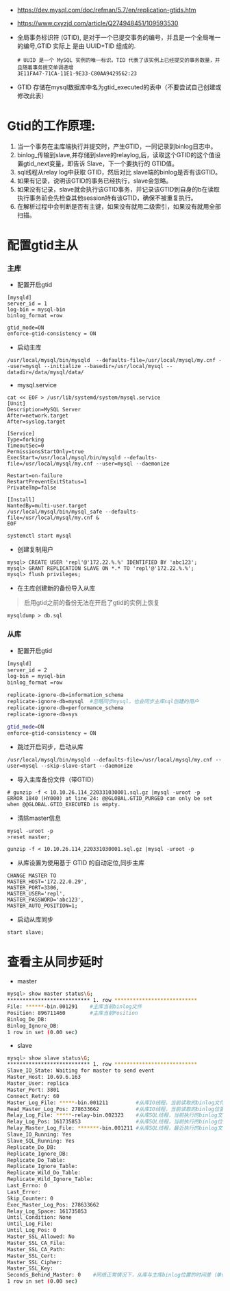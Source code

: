 * https://dev.mysql.com/doc/refman/5.7/en/replication-gtids.htm
* https://www.cxyzjd.com/article/Q274948451/109593530

* 全局事务标识符 (GTID), 是对于一个已提交事务的编号，并且是一个全局唯一的编号,GTID 实际上 是由 UUID+TID 组成的.
   ```
   # UUID 是一个 MySQL 实例的唯一标识。TID 代表了该实例上已经提交的事务数量，并且随着事务提交单调递增
   3E11FA47-71CA-11E1-9E33-C80AA9429562:23
   ```
* GTID 存储在mysql数据库中名为gtid_executed的表中（不要尝试自己创建或修改此表）

# Gtid的工作原理:
1. 当一个事务在主库端执行并提交时，产生GTID，一同记录到binlog日志中。
2. binlog_传输到slave,并存储到slave的relaylog,后，读取这个GTID的这个值设置gtid_next变量，即告诉 Slave，下一个要执行的 GTID值。
3. sql线程从relay log中获取 GTID，然后对比 slave端的binlog是否有该GTID。
4. 如果有记录，说明该GTID的事务已经执行，slave会忽略。
5. 如果没有记录，slave就会执行该GTID事务，并记录该GTID到自身的b在读取执行事务前会先检查其他session持有该GTID，确保不被重复执行。
6. 在解析过程中会判断是否有主键，如果没有就用二级索引，如果没有就用全部扫描。

# 配置gtid主从
### 主库
* 配置开启gtid
```
[mysqld]
server_id = 1
log-bin = mysql-bin
binlog_format =row

gtid_mode=ON
enforce-gtid-consistency = ON
```

* 启动主库
```
/usr/local/mysql/bin/mysqld  --defaults-file=/usr/local/mysql/my.cnf --user=mysql --initialize --basedir=/usr/local/mysql --datadir=/data/mysql/data/
```
* mysql.service
```
cat << EOF > /usr/lib/systemd/system/mysql.service
[Unit]
Description=MySQL Server
After=network.target
After=syslog.target

[Service]
Type=forking
TimeoutSec=0
PermissionsStartOnly=true
ExecStart=/usr/local/mysql/bin/mysqld --defaults-file=/usr/local/mysql/my.cnf --user=mysql --daemonize

Restart=on-failure
RestartPreventExitStatus=1
PrivateTmp=false

[Install]
WantedBy=multi-user.target
/usr/local/mysql/bin/mysql_safe --defaults-file=/usr/local/mysql/my.cnf &
EOF
```
```
systemctl start mysql
```


* 创建复制用户
```
mysql> CREATE USER 'repl'@'172.22.%.%' IDENTIFIED BY 'abc123';
mysql> GRANT REPLICATION SLAVE ON *.* TO 'repl'@'172.22.%.%';
mysql> flush privileges;
```

* 在主库创建新的备份导入从库
>启用gtid之前的备份无法在开启了gtid的实例上恢复
```
mysqldump > db.sql
```


### 从库
* 配置开启gtid
```sh
[mysqld]
server_id = 2
log-bin = mysql-bin
binlog_format =row

replicate-ignore-db=information_schema
replicate-ignore-db=mysql  #忽略同步mysql，也会同步主库sql创建的用户
replicate-ignore-db=performance_schema
replicate-ignore-db=sys

gtid_mode=ON
enforce-gtid-consistency = ON
```

* 跳过开启同步，启动从库
```
/usr/local/mysql/bin/mysqld --defaults-file=/usr/local/mysql/my.cnf --user=mysql --skip-slave-start --daemonize
```

* 导入主库备份文件（带GTID）
```
# gunzip -f < 10.10.26.114_220331030001.sql.gz |mysql -uroot -p
ERROR 1840 (HY000) at line 24: @@GLOBAL.GTID_PURGED can only be set when @@GLOBAL.GTID_EXECUTED is empty.
```
* 清除master信息
```
mysql -uroot -p
>reset master;
```
```
gunzip -f < 10.10.26.114_220331030001.sql.gz |mysql -uroot -p
```

* 从库设置为使用基于 GTID 的自动定位,同步主库
```
CHANGE MASTER TO
MASTER_HOST='172.22.0.29',
MASTER_PORT=3306,
MASTER_USER='repl',
MASTER_PASSWORD='abc123',
MASTER_AUTO_POSITION=1;
```

* 启动从库同步
```
start slave;
```


# 查看主从同步延时
* master
```sh
mysql> show master status\G;
*************************** 1. row ***************************
File: ******-bin.001291    #主库当前binlog文件
Position: 896711460        #主库当前Position
Binlog_Do_DB: 
Binlog_Ignore_DB: 
1 row in set (0.00 sec)
```
* slave
```sh
mysql> show slave status\G;
*************************** 1. row ***************************
Slave_IO_State: Waiting for master to send event
Master_Host: 10.69.6.163
Master_User: replica
Master_Port: 3801
Connect_Retry: 60
Master_Log_File: *****-bin.001211         #从库IO线程，当前读取的binlog文件
Read_Master_Log_Pos: 278633662            #从库IO线程，当前读取的binlog位置
Relay_Log_File: *****-relay-bin.002323    #从库SQL线程，当前执行的binlog文件
Relay_Log_Pos: 161735853                  #从库SQL线程，当前执行的binlog位置
Relay_Master_Log_File: *******-bin.001211 #从库SQL线程，最近执行的binlog文件
Slave_IO_Running: Yes
Slave_SQL_Running: Yes
Replicate_Do_DB: 
Replicate_Ignore_DB: 
Replicate_Do_Table: 
Replicate_Ignore_Table: 
Replicate_Wild_Do_Table: 
Replicate_Wild_Ignore_Table: 
Last_Errno: 0
Last_Error: 
Skip_Counter: 0
Exec_Master_Log_Pos: 278633662
Relay_Log_Space: 161735853
Until_Condition: None
Until_Log_File: 
Until_Log_Pos: 0
Master_SSL_Allowed: No
Master_SSL_CA_File: 
Master_SSL_CA_Path: 
Master_SSL_Cert: 
Master_SSL_Cipher: 
Master_SSL_Key: 
Seconds_Behind_Master: 0    #网络正常情况下，从库与主库binlog位置的时间差（单位：秒）。本质上 是从库SQL线程和IO线程之间的时间差，当网络环境特别糟糕的情况下，这个值确会让我们产生幻觉，I/O thread同步很慢，每次同步过来，SQL thread就能立即执行，这样，我们看到的Seconds_Behind_Master是0，而真正的，slave已经落后master很多很多，需要查看主库上的binlog和Position来判断真实延时情况     
1 row in set (0.00 sec)
```